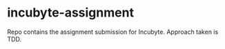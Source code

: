 # incubyte-assignment
Repo contains the assignment submission for Incubyte. Approach taken is TDD. 
